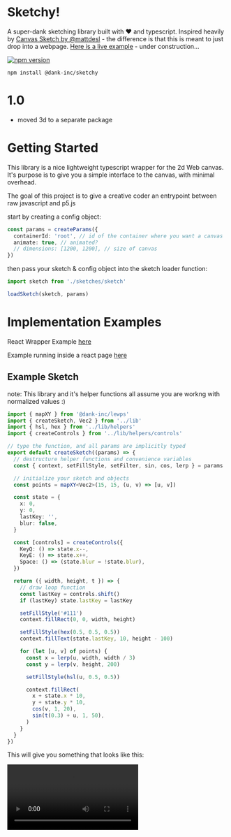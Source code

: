 # Sketchy!

A super-dank sketching library built with ♥ and typescript. Inspired heavily by [Canvas Sketch by @mattdesl](https://github.com/mattdesl/canvas-sketch) - the difference is that this is meant to just drop into a webpage. [Here is a live example](https://elijahlucian.ca/artpi) - under construction...

[![npm version](https://badge.fury.io/js/@dank-inc%2Fsketchy.svg)](https://badge.fury.io/js/@dank-inc%2Fsketchy)

```
npm install @dank-inc/sketchy
```

# 1.0

- moved 3d to a separate package

# Getting Started

This library is a nice lightweight typescript wrapper for the 2d Web canvas. It's purpose is to give you a simple interface to the canvas, with minimal overhead.

The goal of this project is to give a creative coder an entrypoint between raw javascript and p5.js

start by creating a config object:

```ts
const params = createParams({
  containerId: 'root', // id of the container where you want a canvas
  animate: true, // animated?
  // dimensions: [1200, 1200], // size of canvas
})
```

then pass your sketch & config object into the sketch loader function:

```ts
import sketch from './sketches/sketch'

loadSketch(sketch, params)
```

# Implementation Examples

React Wrapper Example [here](https://github.com/dank-inc/react-sketchy/blob/main/src/lib/ReactSketchy.tsx)

Example running inside a react page [here](https://www.elijahlucian.ca/dank-vision?dank-vision-index=0)

## Example Sketch

note: This library and it's helper functions all assume you are workng with normalized values :)

```ts
import { mapXY } from '@dank-inc/lewps'
import { createSketch, Vec2 } from '../lib'
import { hsl, hex } from '../lib/helpers'
import { createControls } from '../lib/helpers/controls'

// type the function, and all params are implicitly typed
export default createSketch((params) => {
  // destructure helper functions and convenience variables
  const { context, setFillStyle, setFilter, sin, cos, lerp } = params

  // initialize your sketch and objects
  const points = mapXY<Vec2>(15, 15, (u, v) => [u, v])

  const state = {
    x: 0,
    y: 0,
    lastKey: '',
    blur: false,
  }

  const [controls] = createControls({
    KeyQ: () => state.x--,
    KeyE: () => state.x++,
    Space: () => (state.blur = !state.blur),
  })

  return ({ width, height, t }) => {
    // draw loop function
    const lastKey = controls.shift()
    if (lastKey) state.lastKey = lastKey

    setFillStyle('#111')
    context.fillRect(0, 0, width, height)

    setFillStyle(hex(0.5, 0.5, 0.5))
    context.fillText(state.lastKey, 10, height - 100)

    for (let [u, v] of points) {
      const x = lerp(u, width, width / 3)
      const y = lerp(v, height, 200)

      setFillStyle(hsl(u, 0.5, 0.5))

      context.fillRect(
        x + state.x * 10,
        y + state.y * 10,
        cos(v, 1, 20),
        sin(t(0.3) + u, 1, 50),
      )
    }
  }
})
```

This will give you something that looks like this:

![](https://thumbs.gfycat.com/BasicWelltodoGavial-mobile.mp4)
